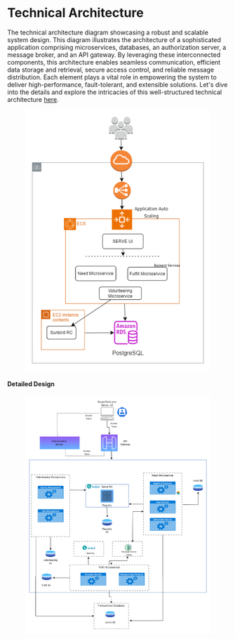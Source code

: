 # Technical Architecture

The technical architecture diagram showcasing a robust and scalable system design. This diagram illustrates the architecture of a sophisticated application comprising microservices, databases, an authorization server, a message broker, and an API gateway. By leveraging these interconnected components, this architecture enables seamless communication, efficient data storage and retrieval, secure access control, and reliable message distribution. Each element plays a vital role in empowering the system to deliver high-performance, fault-tolerant, and extensible solutions. Let's dive into the details and explore the intricacies of this well-structured technical architecture [here](../explore/product-and-developer-guide/).



<figure><img src="../.gitbook/assets/tech-arch.drawio.png" alt=""><figcaption></figcaption></figure>

#### Detailed Design

<figure><img src="../.gitbook/assets/Technical_Architecture-Page-1.drawio (5).png" alt=""><figcaption></figcaption></figure>
